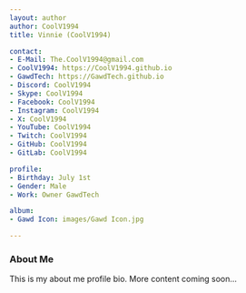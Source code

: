 ```yaml
---
layout: author
author: CoolV1994
title: Vinnie (CoolV1994)

contact:
- E-Mail: The.CoolV1994@gmail.com
- CoolV1994: https://CoolV1994.github.io
- GawdTech: https://GawdTech.github.io
- Discord: CoolV1994
- Skype: CoolV1994
- Facebook: CoolV1994
- Instagram: CoolV1994
- X: CoolV1994
- YouTube: CoolV1994
- Twitch: CoolV1994
- GitHub: CoolV1994
- GitLab: CoolV1994

profile:
- Birthday: July 1st
- Gender: Male
- Work: Owner GawdTech

album:
- Gawd Icon: images/Gawd Icon.jpg

---
```


### About Me

This is my about me profile bio.
More content coming soon...
